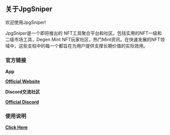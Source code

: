 ## 关于JpgSniper

欢迎使用JpgSniper!

JpgSniper是一个即将推出的 NFT工具聚合平台和社区。包括实用的NFT一级和二级市场工具，Degen Mint NFT玩家社区，热门Mint资讯。在快速发展的NFT领域中，这些支柱中的每一个都旨在为用户提供支撑长期价值的实际效用。

### 官方链接

**App**

[**Official Website**](https://jpgsniper.xyz)

**Discord交流社区**

[**Official Discord**](https://discord.gg/rdqUfb3ADz)

### 使用说明

[**Click Here**](https://danetteceola.gitbook.io/jpgsniper/learn)

